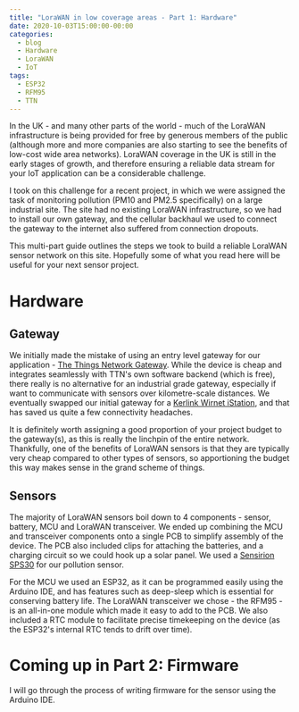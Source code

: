 ```yaml
---
title: "LoraWAN in low coverage areas - Part 1: Hardware"
date: 2020-10-03T15:00:00-00:00
categories:
  - blog
  - Hardware
  - LoraWAN
  - IoT
tags:
  - ESP32
  - RFM95
  - TTN
---
```


In the UK - and many other parts of the world - much of the LoraWAN infrastructure is being provided for free by generous members of the public (although more and more companies are also starting to see the benefits of low-cost wide area networks). LoraWAN coverage in the UK is still in the early stages of growth, and therefore ensuring a reliable data stream for your IoT application can be a considerable challenge.

I took on this challenge for a recent project, in which we were assigned the task of monitoring pollution (PM10 and PM2.5 specifically) on a large industrial site. The site had no existing LoraWAN infrastructure, so we had to install our own gateway, and the cellular backhaul we used to connect the gateway to the internet also suffered from connection dropouts.

This multi-part guide outlines the steps we took to build a reliable LoraWAN sensor network on this site. Hopefully some of what you read here will be useful for your next sensor project.

# Hardware

## Gateway
We initially made the mistake of using an entry level gateway for our application - [The Things Network Gateway](https://www.thethingsnetwork.org/docs/gateways/gateway). While the device is cheap and integrates seamlessly with TTN's own software backend (which is free), there really is no alternative for an industrial grade gateway, especially if want to communicate with sensors over kilometre-scale distances. We eventually swapped our initial gateway for a [Kerlink Wirnet iStation](https://www.thethingsnetwork.org/docs/gateways/kerlink/istation/), and that has saved us quite a few connectivity headaches.

It is definitely worth assigning a good proportion of your project budget to the gateway(s), as this is really the linchpin of the entire network. Thankfully, one of the benefits of LoraWAN sensors is that they are typically very cheap compared to other types of sensors, so apportioning the budget this way makes sense in the grand scheme of things.

## Sensors
The majority of LoraWAN sensors boil down to 4 components - sensor, battery, MCU and LoraWAN transceiver. We ended up combining the MCU and transceiver components onto a single PCB to simplify assembly of the device. The PCB also included clips for attaching the batteries, and a charging circuit so we could hook up a solar panel. We used a [Sensirion SPS30](https://www.sensirion.com/en/environmental-sensors/particulate-matter-sensors-pm25/) for our pollution sensor.

For the MCU we used an ESP32, as it can be programmed easily using the Arduino IDE, and has features such as deep-sleep which is essential for conserving battery life. The LoraWAN transceiver we chose - the RFM95 - is an all-in-one module which made it easy to add to the PCB. We also included a RTC module to facilitate precise timekeeping on the device (as the ESP32's internal RTC tends to drift over time).

# Coming up in Part 2: Firmware
I will go through the process of writing firmware for the sensor using the Arduino IDE.







